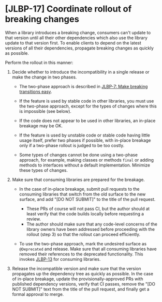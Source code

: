 # [JLBP-17] Coordinate rollout of breaking changes

When a library introduces a breaking change, consumers
can't update to that version until all their other dependencies which also use
the library update to that version first. To enable clients to depend on the
latest versions of all their dependencies, propagate breaking changes as
quickly as possible.

Perform the rollout in this manner:

1. Decide whether to introduce the incompatibility in a single release or
   make the change in two phases.

   - The two-phase approach is described in [JLBP-7: Make breaking transitions
     easy](JLBP-7.md).

   - If the feature is used by stable code in other libraries, you must use the
     two-phase approach, except for the types of changes where this is
     impossible (see below).

   - If the code does not appear to be used in other libraries, an in-place
     breakage may be OK.

   - If the feature is used by unstable code or stable code having little usage
     itself, prefer two phases if possible, with in-place breakage only if a
     two-phase rollout is judged to be too costly.

   - Some types of changes cannot be done using a two-phase approach, for
     example, making classes or methods `final` or adding methods to interfaces
     without a default implementation. Minimize these types of changes.

2. Make sure that consuming libraries are prepared for the breakage.

   - In the case of in-place breakage, submit pull requests to the
     consuming libraries that switch from the old surface to the new surface,
     and add "[DO NOT SUBMIT]" to the title of the pull request.

     - These PRs of course will not pass CI, but the author should at
       least verify that the code builds locally before requesting a review.
     - The author should make sure that any code-level concerns of the library
       owners have been addressed before proceeding with the rollout (step 3) so
       that the rollout can proceed efficiently.

   - To use the two-phase approach, mark the undesired surface as
     `@Deprecated` and release. Make sure that all consuming libraries
     have removed their references to the deprecated functionality. This invokes
     [JLBP-13](JLBP-13.md) for consuming libraries.

3. Release the incompatible version and make sure that the version propagates up
   the dependency tree as quickly as possible. In the case of in-place breakage,
   update the provisionally-approved PRs with published dependency versions,
   verify that CI passes, remove the "[DO NOT SUBMIT]" text from the title of
   the pull request, and finally get a formal approval to merge.
